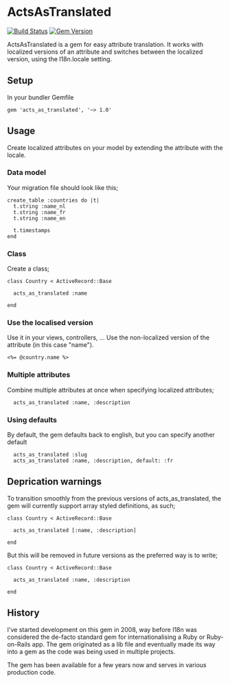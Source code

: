 # ActsAsTranslated

[![Build Status](https://travis-ci.org/stijnster/acts_as_translated.svg?branch=master)](https://travis-ci.org/stijnster/acts_as_translated)
[![Gem Version](https://badge.fury.io/rb/acts_as_translated.svg)](http://badge.fury.io/rb/acts_as_translated)

ActsAsTranslated is a gem for easy attribute translation. It works with localized versions of an attribute and switches between the localized version, using the I18n.locale setting.

## Setup

In your bundler Gemfile

```
gem 'acts_as_translated', '~> 1.0'
```

## Usage

Create localized attributes on your model by extending the attribute with the locale.

### Data model

Your migration file should look like this;

```
create_table :countries do |t|
  t.string :name_nl
  t.string :name_fr
  t.string :name_en

  t.timestamps
end
```

### Class

Create a class;

```
class Country < ActiveRecord::Base

  acts_as_translated :name

end
```

### Use the localised version

Use it in your views, controllers, ... Use the non-localized version of the attribute (in this case "name").

```
<%= @country.name %>
```

### Multiple attributes

Combine multiple attributes at once when specifying localized attributes;

```
  acts_as_translated :name, :description
```

### Using defaults

By default, the gem defaults back to english, but you can specify another default

```
  acts_as_translated :slug
  acts_as_translated :name, :description, default: :fr
```

## Deprication warnings

To transition smoothly from the previous versions of acts_as_translated, the gem will currently support array styled definitions, as such;

```
class Country < ActiveRecord::Base

  acts_as_translated [:name, :description]

end
```

But this will be removed in future versions as the preferred way is to write;

```
class Country < ActiveRecord::Base

  acts_as_translated :name, :description

end
```

## History

I've started development on this gem in 2008, way before I18n was considered the de-facto standard gem for internationalising a Ruby or Ruby-on-Rails app. The gem originated as a lib file and eventually made its way into a gem as the code was being used in multiple projects.

The gem has been available for a few years now and serves in various production code.